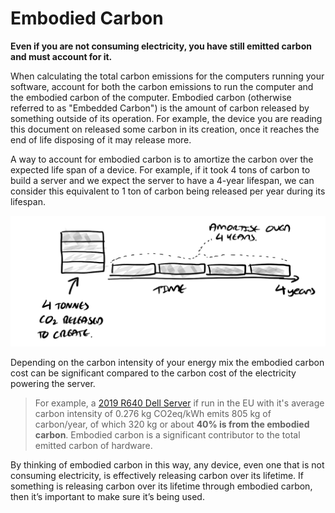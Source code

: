 # Embodied Carbon

**Even if you are not consuming electricity, you have still emitted carbon and must account for it.**

When calculating the total carbon emissions for the computers running your software, account for both the carbon emissions to run the computer and the embodied carbon of the computer. Embodied carbon (otherwise referred to as "Embedded Carbon") is the amount of carbon released by something outside of its operation. For example, the device you are reading this document on released some carbon in its creation, once it reaches the end of life disposing of it may release more.

A way to account for embodied carbon is to amortize the carbon over the expected life span of a device. For example, if it took 4 tons of carbon to build a server and we expect the server to have a 4-year lifespan, we can consider this equivalent to 1 ton of carbon being released per year during its lifespan.

![alt_text](./images/embodied-carbon-1.png "Embodied carbon of a server amortized over 4 years.")

Depending on the carbon intensity of your energy mix the embodied carbon cost can be significant compared to the carbon cost of the electricity powering the server.

> For example, a [2019 R640 Dell Server](https://i.dell.com/sites/csdocuments/CorpComm_Docs/en/carbon-footprint-poweredge-r640.pdf) if run in the EU with it's average carbon intensity of 0.276 kg CO2eq/kWh emits 805 kg of carbon/year, of which 320 kg or about **40% is from the embodied carbon**. Embodied carbon is a significant contributor to the total emitted carbon of hardware.

By thinking of embodied carbon in this way, any device, even one that is not consuming electricity, is effectively releasing carbon over its lifetime. If something is releasing carbon over its lifetime through embodied carbon, then it’s important to make sure it’s being used. 